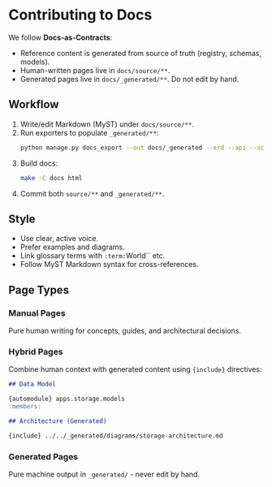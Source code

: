 # Contributing to Docs

We follow **Docs-as-Contracts**:
- Reference content is generated from source of truth (registry, schemas, models).
- Human-written pages live in `docs/source/**`.
- Generated pages live in `docs/_generated/**`. Do not edit by hand.

## Workflow

1. Write/edit Markdown (MyST) under `docs/source/**`.
2. Run exporters to populate `_generated/**`:
   ```bash
   python manage.py docs_export --out docs/_generated --erd --api --schemas
   ```
3. Build docs:
   ```bash
   make -C docs html
   ```
4. Commit both `source/**` and `_generated/**`.

## Style

- Use clear, active voice.
- Prefer examples and diagrams.
- Link glossary terms with `:term:`World`` etc.
- Follow MyST Markdown syntax for cross-references.

## Page Types

### Manual Pages
Pure human writing for concepts, guides, and architectural decisions.

### Hybrid Pages  
Combine human context with generated content using `{include}` directives:

```markdown
## Data Model

{automodule} apps.storage.models
:members:

## Architecture (Generated)

{include} ../../_generated/diagrams/storage-architecture.md
```

### Generated Pages
Pure machine output in `_generated/` - never edit by hand.